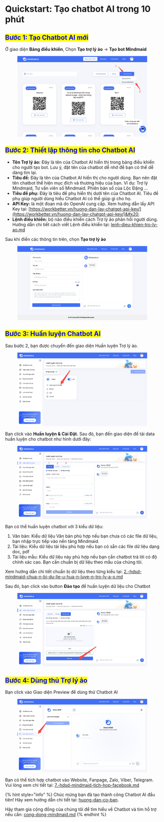# Quickstart: Tạo chatbot AI trong 10 phút

## <mark style="color:blue;">Bước 1: Tạo Chatbot AI mới</mark>

Ở giao diện **Bảng điều khiển**, Chọn **Tạo trợ lý ảo** -> **Tạo bot Mindmaid**

<figure><img src=".gitbook/assets/image (8) (1) (1).png" alt=""><figcaption></figcaption></figure>

## <mark style="color:blue;">Bước 2: Thiết lập thông tin cho Chatbot AI</mark>

* **Tên Trợ lý ảo:** Đây là tên của Chatbot AI hiển thị trong bảng điều khiển cho người tạo bot. Lưu ý, đặt tên của chatbot dễ nhớ để bạn có thể dễ dàng tìm lại.
* **Tiêu đề:** Đây là tên của Chatbot AI hiển thị cho người dùng. Bạn nên đặt tên chatbot thể hiện mục đích và thương hiệu của bạn. Ví dụ: Trợ lý Mindmaid, Tư vấn viên số Mindmaid. Phiên bản số của Lộc Đặng ...
* **Tiêu đề phụ:** Đây là tiêu đề phụ hiển thị dưới tên của Chatbot AI. Tiêu đề phụ giúp người dùng hiểu Chatbot AI có thể giúp gì cho họ.
* **API Key:** là một đoạn mã do OpenAI cung cấp. Xem hướng dẫn lấy API Key tại: [https://workbetter.vn/huong-dan-lay-chatgpt-api-key/](https://workbetter.vn/huong-dan-lay-chatgpt-api-key/)&#x20;
* **Lệnh điều khiển:** bộ não điều khiển cách Trợ lý ảo phản hồi người dùng. Hướng dẫn chi tiết cách viết Lệnh điều khiển tại:  [lenh-dieu-khien-tro-ly-ao.md](chia-se/lenh-dieu-khien-tro-ly-ao.md "mention")

Sau khi điền các thông tin trên, chọn **Tạo trợ lý ảo**

<figure><img src=".gitbook/assets/image (1) (1) (1) (1) (1) (1).png" alt=""><figcaption></figcaption></figure>

## <mark style="color:blue;">Bước 3: Huấn luyện Chatbot AI</mark>

Sau bước 2, bạn được chuyển đến giao diện Huấn luyện Trợ lý ảo.

<figure><img src=".gitbook/assets/image (27).png" alt=""><figcaption></figcaption></figure>

Bạn click vào **Huấn luyện & Cài Đặt.** Sau đó, bạn đến giao diện để tải data huấn luyện cho chatbot như hình dưới đây:&#x20;

<figure><img src=".gitbook/assets/image (28).png" alt=""><figcaption></figcaption></figure>

Bạn có thể huấn luyện chatbot với 3 kiểu dữ liệu:

1. Văn bản: Kiểu dữ liệu Văn bản phù hợp nếu bạn chưa có các file dữ liệu, bạn nhập trực tiếp vào nền tảng Mindmaid.&#x20;
2. Tài liệu: Kiểu dữ liệu tài liệu phù hợp nếu bạn có sẵn các file dữ liệu dạng doc, pdf
3. Tài liệu mẫu: Kiểu dữ liệu này phù hợp nếu bạn cần chatbot trả lời có độ chính xác cao. Bạn cần chuẩn bị dữ liệu theo mẫu của chúng tôi.&#x20;

Xem hướng dẫn chi tiết chuẩn bị dữ liệu theo từng kiểu tại: [2.-hdsd-mindmaid-chua-n-bi-du-lie-u-hua-n-luye-n-tro-ly-a-o.md](huong-dan-co-ban/2.-hdsd-mindmaid-chua-n-bi-du-lie-u-hua-n-luye-n-tro-ly-a-o.md "mention")&#x20;

Sau đó, bạn click vào button **Đào tạo** để huấn luyện dữ liệu cho Chatbot

<figure><img src=".gitbook/assets/image (30).png" alt=""><figcaption></figcaption></figure>

## <mark style="color:blue;">Bước 4: Dùng thủ Trợ lý ảo</mark>

Bạn click vào Giao diện Preview để dùng thử Chatbot AI

<figure><img src=".gitbook/assets/image (31).png" alt=""><figcaption></figcaption></figure>

Bạn có thể tích hợp chatbot vào Website, Fanpage, Zalo, Viber, Telegram. Vui lòng xem chi tiết tại: [7.-hdsd-mindmaid-tich-hop-facebook.md](huong-dan-co-ban/7.-hdsd-mindmaid-tich-hop-facebook.md "mention")





{% hint style="info" %}
Chúc mừng bạn đã tạo thành công Chatbot AI đầu tiên! Hãy xem hướng dẫn chi tiết tại: [huong-dan-co-ban](huong-dan-co-ban/ "mention").

Hãy tham gia cộng đồng của chúng tôi để tìm hiểu về Chatbot và tìm hỗ trợ nếu cần: [cong-dong-mindmaid.md](ho-tro/cong-dong-mindmaid.md "mention")
{% endhint %}

